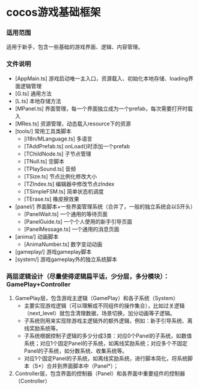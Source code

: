 # cocos游戏基础框架

### 适用范围
适用于新手，包含一些基础的游戏界面、逻辑、内容管理。

### 文件说明
- [AppMain.ts] 游戏启动唯一主入口，资源载入、初始化本地存储、loading界面逻辑管理
- [G.ts] 通用方法
- [L.ts] 本地存储方法
- [MPanel.ts] 界面管理，每一个界面独立成为一个prefab，每次需要打开时载入
- [MRes.ts] 资源管理，动态载入resource下的资源
- [tools/] 常用工具类脚本
    - [i18n/MLanguage.ts] 多语言
    - [TAddPrefab.ts] onLoad()时添加一个prefab
    - [TChildNode.ts] 子节点管理
    - [TNull.ts] 空脚本
    - [TPlaySound.ts] 音频
    - [TSize.ts] 节点比例化修改大小
    - [TZIndex.ts] 编辑器中修改节点zIndex
    - [TSimpleFSM.ts] 简单状态机调度
    - [TErase.ts] 橡皮擦效果
- [panel/] 界面脚本+一些界面管理系统（合并了，一般的独立系统会以S开头）
    - [PanelWait.ts] 一个通用的等待页面
    - [PanelGuide.ts] 一个个人使用的新手引导页面
    - [PanelMessage.ts] 一个通用的消息页面
- [anima/] 动画脚本
    - [AnimaNumber.ts] 数字变动动画
- [gameplay/] 游戏gameplay脚本
- [system/] 游戏gameplay外的独立系统脚本

### 两层逻辑设计（尽量使得逻辑扁平话，少分层，多分模块）：GamePlay+Controller
1. GamePlay层，包含游戏主逻辑（GamePlay）和各子系统（System）
    * 主要实现游戏逻辑（可以理解成不同组件的操作集合），比如过关逻辑（next_level）就包含清理数据，场景切换，加分动画等子逻辑。
    * 子系统则用来实现除游戏主逻辑外的额外逻辑，例如：新手引导系统、离线奖励系统等。
    * 子系统根据控制子逻辑的多少分成3类：对应0个Panel的子系统，如数值系统；对应1个固定Panel的子系统，如离线奖励系统；对应多个不固定Panel的子系统，如分数系统、收集系统等。
    * 对应1个固定Panel的子系统，如离线奖励系统，进行脚本简化，将系统脚本（S*）合并到界面脚本中（Panel*）；
2. Controller层，包含界面的控制器（Panel）和各界面中重要组件的控制器（Controller）